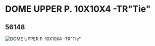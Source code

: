 # DOME UPPER P. 10X10X4 -TR"Tie"
## 56148
![DOME UPPER P. 10X10X4 -TR"Tie"](https://lc-www-live-s.legocdn.com/media/bricks/5/2/4293509.jpg)